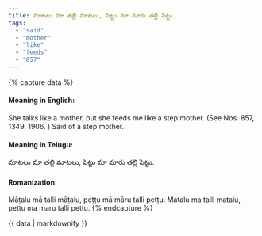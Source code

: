 ```yaml
---
title: మాటలు మా తల్లి మాటలు, పెట్టు మా మారు తల్లి పెట్టు.
tags:
  - "said"
  - "mother"
  - "like"
  - "feeds"
  - "857"
---
```


{% capture data %}
#### Meaning in English:
She talks like a mother, but she feeds me like a step mother.
(See Nos. 857, 1349, 1906. )
Said of a step mother.

#### Meaning in Telugu:
మాటలు మా తల్లి మాటలు, పెట్టు మా మారు తల్లి పెట్టు.

#### Romanization:
Māṭalu mā talli māṭalu, peṭṭu mā māru talli peṭṭu.
Matalu ma talli matalu, pettu ma maru talli pettu.
{% endcapture %}

{{ data | markdownify }}


